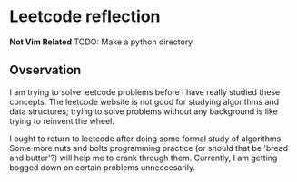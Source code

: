 # Leetcode reflection
**Not Vim Related**
TODO: Make  a python directory

## Ovservation
I am trying to solve leetcode problems before I have really studied these concepts. The leetcode website is not good for studying algorithms and data structures; trying to solve problems without any background is like trying to reinvent the wheel. 

I ought to return to leetcode after doing some formal study of algorithms. Some more nuts and bolts programming practice (or should that be 'bread and butter'?) will help me to crank through them. Currently, I am getting bogged down on certain problems unneccesarily.
